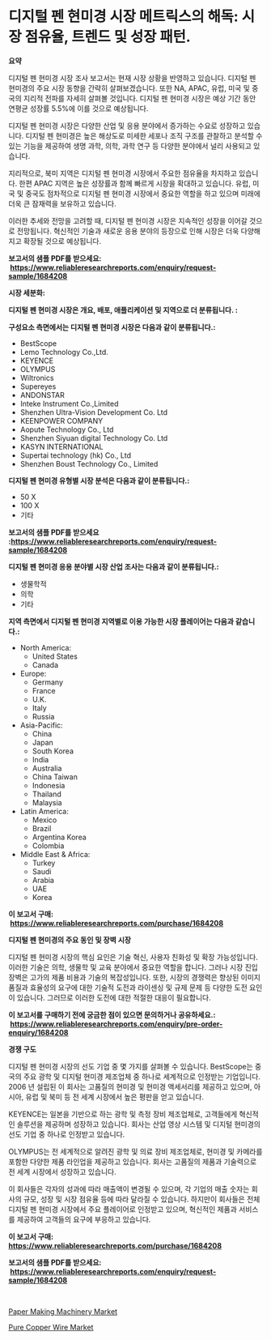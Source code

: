 <p><h1>디지털 펜 현미경 시장 메트릭스의 해독: 시장 점유율, 트렌드 및 성장 패턴.</h1></p><p><strong>요약</strong></p>
<p><p>디지털 펜 현미경 시장 조사 보고서는 현재 시장 상황을 반영하고 있습니다. 디지털 펜 현미경의 주요 시장 동향을 간략히 살펴보겠습니다. 또한 NA, APAC, 유럽, 미국 및 중국의 지리적 전파를 자세히 살펴볼 것입니다. 디지털 펜 현미경 시장은 예상 기간 동안 연평균 성장률 5.5%에 이를 것으로 예상됩니다.</p><p>디지털 펜 현미경 시장은 다양한 산업 및 응용 분야에서 증가하는 수요로 성장하고 있습니다. 디지털 펜 현미경은 높은 해상도로 미세한 세포나 조직 구조를 관찰하고 분석할 수 있는 기능을 제공하여 생명 과학, 의학, 과학 연구 등 다양한 분야에서 널리 사용되고 있습니다.</p><p>지리적으로, 북미 지역은 디지털 펜 현미경 시장에서 주요한 점유율을 차지하고 있습니다. 한편 APAC 지역은 높은 성장률과 함께 빠르게 시장을 확대하고 있습니다. 유럽, 미국 및 중국도 점차적으로 디지털 펜 현미경 시장에서 중요한 역할을 하고 있으며 미래에 더욱 큰 잠재력을 보유하고 있습니다.</p><p>이러한 추세와 전망을 고려할 때, 디지털 펜 현미경 시장은 지속적인 성장을 이어갈 것으로 전망됩니다. 혁신적인 기술과 새로운 응용 분야의 등장으로 인해 시장은 더욱 다양해지고 확장될 것으로 예상됩니다.</p></p>
<p><strong>보고서의 샘플 PDF를 받으세요: &nbsp;<a href="https://www.reliableresearchreports.com/enquiry/request-sample/1684208">https://www.reliableresearchreports.com/enquiry/request-sample/1684208</a></strong></p>
<p><strong>시장 세분화:</strong></p>
<p><strong> 디지털 펜 현미경 시장은 개요, 배포, 애플리케이션 및 지역으로 더 분류됩니다. :</strong></p>
<p><strong>구성요소 측면에서는 디지털 펜 현미경 시장은 다음과 같이 분류됩니다.:</strong></p>
<p><ul><li>BestScope</li><li>Lemo Technology Co.,Ltd.</li><li>KEYENCE</li><li>OLYMPUS</li><li>Wiltronics</li><li>Supereyes</li><li>ANDONSTAR</li><li>Inteke Instrument Co.,Limited</li><li>Shenzhen Ultra-Vision Development Co. Ltd</li><li>KEENPOWER COMPANY</li><li>Aopute Technology Co., Ltd</li><li>Shenzhen Siyuan digital Technology Co. Ltd</li><li>KASYN INTERNATIONAL</li><li>Supertai technology (hk) Co., Ltd</li><li>Shenzhen Boust Technology Co., Limited</li></ul></p>
<p><strong> 디지털 펜 현미경 유형별 시장 분석은 다음과 같이 분류됩니다.:</strong></p>
<p><ul><li>50 X</li><li>100 X</li><li>기타</li></ul></p>
<p><strong>보고서의 샘플 PDF를 받으세요 :<a href="https://www.reliableresearchreports.com/enquiry/request-sample/1684208">https://www.reliableresearchreports.com/enquiry/request-sample/1684208</a></strong></p>
<p><strong> 디지털 펜 현미경 응용 분야별 시장 산업 조사는 다음과 같이 분류됩니다.:</strong></p>
<p><ul><li>생물학적</li><li>의학</li><li>기타</li></ul></p>
<p><strong>지역 측면에서 디지털 펜 현미경 지역별로 이용 가능한 시장 플레이어는 다음과 같습니다.:</strong></p>
<p><ul>
    <li>
        North America:
        <ul>
            <li>United States</li>
            <li>Canada</li>
        </ul>
    </li>
    <li>
        Europe:
        <ul>
            <li>Germany</li>
            <li>France</li>
            <li>U.K.</li>
            <li>Italy</li>
            <li>Russia</li>
        </ul>
    </li>
    <li>
        Asia-Pacific:
        <ul>
            <li>China</li>
            <li>Japan</li>
            <li>South Korea</li>
            <li>India</li>
            <li>Australia</li>
            <li>China Taiwan</li>
            <li>Indonesia</li>
            <li>Thailand</li>
            <li>Malaysia</li>
        </ul>
    </li>
    <li>
        Latin America:
        <ul>
            <li>Mexico</li>
            <li>Brazil</li>
            <li>Argentina Korea</li>
            <li>Colombia</li>
        </ul>
    </li>
    <li>
        Middle East & Africa:
        <ul>
            <li>Turkey</li>
            <li>Saudi</li>
            <li>Arabia</li>
            <li>UAE</li>
            <li>Korea</li>
        </ul>
    </li>
    </ul></p>
<p><strong>이 보고서 구매: &nbsp;<a href="https://www.reliableresearchreports.com/purchase/1684208">https://www.reliableresearchreports.com/purchase/1684208</a></strong></p>
<p><strong>디지털 펜 현미경의 주요 동인 및 장벽 시장</strong></p>
<p><p>디지털 펜 현미경 시장의 핵심 요인은 기술 혁신, 사용자 친화성 및 확장 가능성입니다. 이러한 기술은 의학, 생물학 및 교육 분야에서 중요한 역할을 합니다. 그러나 시장 진입 장벽은 고가의 제품 비용과 기술의 복잡성입니다. 또한, 시장의 경쟁력은 향상된 이미지 품질과 효율성의 요구에 대한 기술적 도전과 라이센싱 및 규제 문제 등 다양한 도전 요인이 있습니다. 그러므로 이러한 도전에 대한 적절한 대응이 필요합니다.</p></p>
<p><strong>이 보고서를 구매하기 전에 궁금한 점이 있으면 문의하거나 공유하세요.: &nbsp;<a href="https://www.reliableresearchreports.com/enquiry/pre-order-enquiry/1684208">https://www.reliableresearchreports.com/enquiry/pre-order-enquiry/1684208</a></strong></p>
<p><strong>경쟁 구도</strong></p>
<p><p>디지털 펜 현미경 시장의 선도 기업 중 몇 가지를 살펴볼 수 있습니다. BestScope는 중국의 주요 광학 및 디지털 현미경 제조업체 중 하나로 세계적으로 인정받는 기업입니다. 2006 년 설립된 이 회사는 고품질의 현미경 및 현미경 액세서리를 제공하고 있으며, 아시아, 유럽 및 북미 등 전 세계 시장에서 높은 평판을 얻고 있습니다. </p><p>KEYENCE는 일본을 기반으로 하는 광학 및 측정 장비 제조업체로, 고객들에게 혁신적인 솔루션을 제공하며 성장하고 있습니다. 회사는 산업 영상 시스템 및 디지털 현미경의 선도 기업 중 하나로 인정받고 있습니다. </p><p>OLYMPUS는 전 세계적으로 알려진 광학 및 의료 장비 제조업체로, 현미경 및 카메라를 포함한 다양한 제품 라인업을 제공하고 있습니다. 회사는 고품질의 제품과 기술력으로 전 세계 시장에서 성장하고 있습니다. </p><p>이 회사들은 각자의 성과에 따라 매출액이 변경될 수 있으며, 각 기업의 매출 숫자는 회사의 규모, 성장 및 시장 점유율 등에 따라 달라질 수 있습니다. 하지만이 회사들은 전체 디지털 펜 현미경 시장에서 주요 플레이어로 인정받고 있으며, 혁신적인 제품과 서비스를 제공하여 고객들의 요구에 부응하고 있습니다.</p></p>
<p><strong>이 보고서 구매: &nbsp; <a href="https://www.reliableresearchreports.com/purchase/1684208">https://www.reliableresearchreports.com/purchase/1684208</a></strong></p>
<p><strong>보고서의 샘플 PDF를 받으세요: &nbsp;<a href="https://www.reliableresearchreports.com/enquiry/request-sample/1684208">https://www.reliableresearchreports.com/enquiry/request-sample/1684208</a></strong><strong></strong></p>
<p>&nbsp;</p>
<p><p><a href="https://butternut-bug-553.notion.site/Paper-Making-Machinery-Market-Size-Growing-and-Forecasted-for-period-from-2024-2031-and-provides-c-6adefb55f821431ea1cb4cad0a49a19c">Paper Making Machinery Market</a></p><p><a href="https://github.com/Glendatilghmankmgz0rbhwpy/Market-Research-Report-List-1/blob/main/pure-copper-wire-market.md">Pure Copper Wire Market</a></p></p>